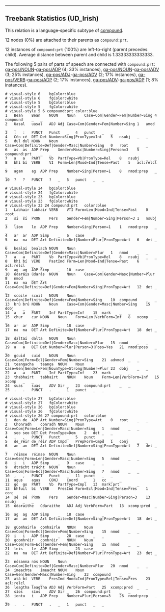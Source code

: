 

--------------------------------------------------------------------------------

## Treebank Statistics (UD_Irish)

This relation is a language-specific subtype of [compound]().

12 nodes (0%) are attached to their parents as `compound:prt`.

12 instances of `compound:prt` (100%) are left-to-right (parent precedes child).
Average distance between parent and child is 1.33333333333333.

The following 5 pairs of parts of speech are connected with `compound:prt`: [ga-pos/NOUN]()-[ga-pos/ADP]() (4; 33% instances), [ga-pos/NOUN]()-[ga-pos/ADV]() (3; 25% instances), [ga-pos/ADJ]()-[ga-pos/ADV]() (2; 17% instances), [ga-pos/VERB]()-[ga-pos/ADP]() (2; 17% instances), [ga-pos/ADV]()-[ga-pos/ADP]() (1; 8% instances).


~~~ conllu
# visual-style 6	bgColor:blue
# visual-style 6	fgColor:white
# visual-style 5	bgColor:blue
# visual-style 5	fgColor:white
# visual-style 5 6 compound:prt	color:blue
1	Bean	Bean	NOUN	Noun	Case=Com|Gender=Fem|Number=Sing	4	compound	_	_
2	Uasal	uasal	ADJ	Adj	Case=Com|Gender=Fem|Number=Sing	1	amod	_	_
3	:	:	PUNCT	Punct	_	4	punct	_	_
4	Cén	cé	DET	Det	Number=Sing|PronType=Int	5	nsubj	_	_
5	dul	dul	NOUN	Noun	Case=Com|Definite=Def|Gender=Masc|Number=Sing	0	root	_	_
6	as	as	ADP	Prep	Gender=Masc|Number=Sing|Person=3	5	compound:prt	_	_
7	a	a	PART	Vb	PartType=Vb|PronType=Rel	8	nsubj	_	_
8	bhí	bí	VERB	VI	Form=Len|Mood=Ind|Tense=Past	5	acl:relcl	_	_
9	agam	ag	ADP	Prep	Number=Sing|Person=1	8	nmod:prep	_	_
10	?	?	PUNCT	?	_	5	punct	_	_

~~~


~~~ conllu
# visual-style 24	bgColor:blue
# visual-style 24	fgColor:white
# visual-style 23	bgColor:blue
# visual-style 23	fgColor:white
# visual-style 23 24 compound:prt	color:blue
1	Labhair	labhair	VERB	VTI	Form=Len|Mood=Ind|Tense=Past	0	root	_	_
2	sí	sí	PRON	Pers	Gender=Fem|Number=Sing|Person=3	1	nsubj	_	_
3	liom	le	ADP	Prep	Number=Sing|Person=1	1	nmod:prep	_	_
4	ar	ar	ADP	Simp	_	6	case	_	_
5	na	na	DET	Art	Definite=Def|Number=Plur|PronType=Art	6	det	_	_
6	bealaí	bealach	NOUN	Noun	Case=Com|Definite=Def|Gender=Masc|Number=Plur	1	nmod	_	_
7	a	a	PART	Vb	PartType=Vb|PronType=Rel	8	nsubj	_	_
8	bhí	bí	VERB	PastInd	Form=Len|Mood=Ind|Tense=Past	6	acl:relcl	_	_
9	ag	ag	ADP	Simp	_	10	case	_	_
10	údaráis	údarás	NOUN	Noun	Case=Com|Gender=Masc|Number=Plur	8	nmod	_	_
11	na	na	DET	Art	Case=Gen|Definite=Def|Gender=Fem|Number=Sing|PronType=Art	12	det	_	_
12	scoile	scoil	NOUN	Noun	Case=Gen|Definite=Def|Gender=Fem|Number=Sing	10	compound	_	_
13	brú	brú	NOUN	Noun	Case=Com|Gender=Masc|Number=Sing	15	dobj	_	_
14	a	a	PART	Inf	PartType=Inf	15	mark	_	_
15	chur	cur	NOUN	Noun	Form=Len|VerbForm=Inf	8	xcomp	_	_
16	ar	ar	ADP	Simp	_	18	case	_	_
17	na	na	DET	Art	Definite=Def|Number=Plur|PronType=Art	18	det	_	_
18	daltaí	dalta	NOUN	Noun	Case=Com|Definite=Def|Gender=Masc|Number=Plur	15	nmod	_	_
19	a	a	DET	Det	Number=Plur|Person=3|Poss=Yes	21	nmod:poss	_	_
20	gcuid	cuid	NOUN	Noun	Case=Com|Form=Ecl|Gender=Fem|Number=Sing	21	advmod	_	_
21	teangacha	teanga	NOUN	Noun	Case=Gen|Gender=Fem|NounType=Strong|Number=Plur	23	dobj	_	_
22	a	a	PART	Inf	PartType=Inf	23	mark	_	_
23	thabhairt	tabhairt	NOUN	Noun	Form=Len|VerbForm=Inf	15	xcomp	_	_
24	suas	suas	ADV	Dir	_	23	compound:prt	_	_
25	.	.	PUNCT	.	_	1	punct	_	_

~~~


~~~ conllu
# visual-style 27	bgColor:blue
# visual-style 27	fgColor:white
# visual-style 26	bgColor:blue
# visual-style 26	fgColor:white
# visual-style 26 27 compound:prt	color:blue
1	den	de	ADP	Art	Number=Sing|PronType=Art	0	root	_	_
2	Chonradh	conradh	NOUN	Noun	Case=Com|Form=Len|Gender=Masc|Number=Sing	1	nmod	_	_
3	seo	seo	DET	Det	PronType=Dem	2	det	_	_
4	,	,	PUNCT	Punct	_	5	punct	_	_
5	de_réir	de_réir	ADP	Cmpd	PrepForm=Cmpd	1	conj	_	_
6	an	an	DET	Art	Definite=Def|Number=Sing|PronType=Art	7	det	_	_
7	réimse	réimse	NOUN	Noun	Case=Gen|Form=Len|Gender=Masc|Number=Sing	5	nmod	_	_
8	i	i	ADP	Simp	_	9	case	_	_
9	dtrácht	trácht	NOUN	Noun	Case=Com|Form=Ecl|Gender=Masc|Number=Sing	7	nmod	_	_
10	,	,	PUNCT	Punct	_	11	punct	_	_
11	agus	agus	CONJ	Coord	_	1	cc	_	_
12	go	go	PART	Vb	PartType=Cmpl	13	mark:prt	_	_
13	bhfuil	bí	VERB	PresInd	Form=Ecl|Mood=Ind|Tense=Pres	1	conj	_	_
14	sé	sé	PRON	Pers	Gender=Masc|Number=Sing|Person=3	13	nsubj	_	_
15	údaraithe	údaraithe	ADJ	Adj	VerbForm=Part	13	xcomp:pred	_	_
16	ag	ag	ADP	Simp	_	18	case	_	_
17	an	an	DET	Art	Definite=Def|Number=Sing|PronType=Art	18	det	_	_
18	gComhairle	comhairle	NOUN	Noun	Case=Com|Form=Ecl|Gender=Fem|Number=Sing	15	nmod	_	_
19	i	i	ADP	Simp	_	20	case	_	_
20	gcomhréir	comhréir	NOUN	Noun	Case=Com|Form=Ecl|Gender=Fem|Number=Sing	15	nmod	_	_
21	leis	le	ADP	Simp	_	23	case	_	_
22	na	na	DET	Art	Definite=Def|Number=Plur|PronType=Art	23	det	_	_
23	nósanna	nós	NOUN	Noun	Case=Com|Definite=Def|Gender=Masc|Number=Plur	20	nmod	_	_
24	imeachta	imeacht	NOUN	Noun	Case=Gen|Gender=Masc|Number=Sing	23	compound	_	_
25	atá	bí	VERB	PresInd	Mood=Ind|PronType=Rel|Tense=Pres	23	acl:relcl	_	_
26	leagtha	leagtha	ADJ	Adj	VerbForm=Part	25	xcomp:pred	_	_
27	síos	síos	ADV	Dir	_	26	compound:prt	_	_
28	iontu	i	ADP	Prep	Number=Plur|Person=3	26	nmod:prep	_	_
29	.	.	PUNCT	.	_	1	punct	_	_

~~~


